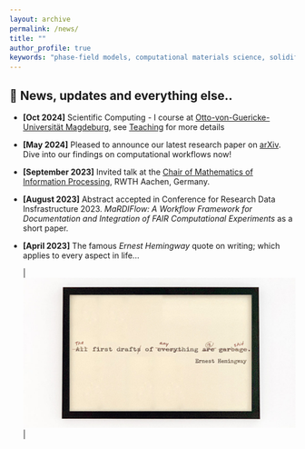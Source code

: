```yaml
---
layout: archive
permalink: /news/
title: ""
author_profile: true
keywords: "phase-field models, computational materials science, solidification microstructures"
---
```


## 📢 News, updates and everything else..

*   **[Oct 2024]** Scientific Computing - I course at [Otto-von-Guericke-Universität Magdeburg](https://www.ovgu.de/), see [Teaching](https://vpavan1920.github.io/teaching) for more details

*   **[May 2024]** Pleased to announce our latest research paper on [arXiv](http://arxiv.org/abs/2405.00028). Dive into our findings on computational workflows now!

*   **[September 2023]** Invited talk at the [Chair of Mathematics of Information Processing](https://www.mathc.rwth-aachen.de/en/home/home/), RWTH Aachen, Germany. 

*   **[August 2023]** Abstract accepted in Conference for Research Data Insfrastructure 2023. *MaRDIFlow: A Workflow Framework for Documentation and Integration of FAIR Computational Experiments* as a short paper. 


*   **[April 2023]** The famous *Ernest Hemingway* quote on writing; which applies to every aspect in life...

    | <br/><img src='/images/firstdraft.jpg'> | 

